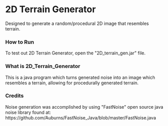 # 2D Terrain Generator
Designed to generate a random/procedural 2D image that resembles terrain.

<h3> How to Run </h3>
To test out 2D Terrain Generator, open the "2D_terrain_gen.jar" file.

<h3> What is 2D_Terrain_Generator </h3>
This is a java program which turns generated noise into an image which resembles a terrain, allowing for procedurally generated
terrain.

<h3> Credits </h3>
Noise generation was accomplished by using "FastNoise" open source java noise library found at:
https://github.com/Auburns/FastNoise_Java/blob/master/FastNoise.java

